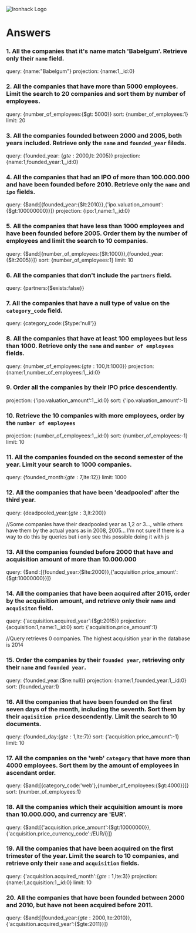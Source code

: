 ![Ironhack Logo](https://i.imgur.com/1QgrNNw.png)

# Answers

### 1. All the companies that it's name match 'Babelgum'. Retrieve only their `name` field.

query: {name:"Babelgum"}
projection: {name:1,_id:0}

### 2. All the companies that have more than 5000 employees. Limit the search to 20 companies and sort them by **number of employees**.

query: {number_of_employees:{$gt: 5000}}
sort: {number_of_employees:1}
limit: 20

### 3. All the companies founded between 2000 and 2005, both years included. Retrieve only the `name` and `founded_year` fileds.

query: {founded_year: {$gte: 2000,$lt: 2005}}
projection: {name:1,founded_year:1,_id:0}

### 4. All the companies that had an IPO of more than 100.000.000 and have been founded before 2010. Retrieve only the `name` and `ipo` fields.

query: {$and:[{founded_year:{$lt:2010}},{'ipo.valuation_amount':{$gt:100000000}}]}
projection: {ipo:1,name:1,_id:0}

### 5. All the companies that have less than 1000 employees and have been founded before 2005. Order them by the number of employees and limit the search to 10 companies.

query: {$and:[{number_of_employees:{$lt:1000}},{founded_year:{$lt:2005}}]}
sort: {number_of_employees:1}
limit: 10

### 6. All the companies that don't include the `partners` field.

query: {partners:{$exists:false}}

### 7. All the companies that have a null type of value on the `category_code` field.

query: {category_code:{$type:'null'}}

### 8. All the companies that have at least 100 employees but less than 1000. Retrieve only the `name` and `number of employees` fields.

query: {number_of_employees:{$gte:100,$lt:1000}}
projection: {name:1,number_of_employees:1,_id:0}

### 9. Order all the companies by their IPO price descendently.

projection: {'ipo.valuation_amount':1,_id:0}
sort: {'ipo.valuation_amount':-1}

### 10. Retrieve the 10 companies with more employees, order by the `number of employees`

projection: {number_of_employees:1,_id:0}
sort: {number_of_employees:-1}
limit: 10

### 11. All the companies founded on the second semester of the year. Limit your search to 1000 companies.

query: {founded_month:{$gte:7,$lte:12}}
limit: 1000

### 12. All the companies that have been 'deadpooled' after the third year.

query: {deadpooled_year:{$gte:3,$lt:200}}

//Some companies have their deadpooled year as 1,2 or 3..., while others have them by the actual years as in 2008, 2005... I'm not sure if there is a way to do this by queries but i only see this possible doing it with js

### 13. All the companies founded before 2000 that have and acquisition amount of more than 10.000.000

query: {$and :[{founded_year:{$lte:2000}},{'acquisition.price_amount':{$gt:10000000}}]}

### 14. All the companies that have been acquired after 2015, order by the acquisition amount, and retrieve only their `name` and `acquisiton` field.

query: {'acquisition.acquired_year':{$gt:2015}}
projection: {acquisition:1,name:1,_id:0}
sort: {'acquisition.price_amount':1}

//Query retrieves 0 companies. The highest acquisition year in the database is 2014

### 15. Order the companies by their `founded year`, retrieving only their `name` and `founded year`.

query: {founded_year:{$ne:null}}
projection: {name:1,founded_year:1,_id:0}
sort: {founded_year:1}

### 16. All the companies that have been founded on the first seven days of the month, including the seventh. Sort them by their `aquisition price` descendently. Limit the search to 10 documents.

query: {founded_day:{$gte:1,$lte:7}}
sort: {'acquisition.price_amount':-1}
limit: 10

### 17. All the companies on the 'web' `category` that have more than 4000 employees. Sort them by the amount of employees in ascendant order.

query: {$and:[{category_code:'web'},{number_of_employees:{$gt:4000}}]}
sort: {number_of_employees:1}

### 18. All the companies which their acquisition amount is more than 10.000.000, and currency are 'EUR'.

query: {$and:[{'acquisition.price_amount':{$gt:10000000}},{'acquisition.price_currency_code':/EUR/i}]}

### 19. All the companies that have been acquired on the first trimester of the year. Limit the search to 10 companies, and retrieve only their `name` and `acquisition` fields.

query: {'acquisition.acquired_month':{$gte:1,$lte:3}}
projection: {name:1,acquisition:1,_id:0}
limit: 10

### 20. All the companies that have been founded between 2000 and 2010, but have not been acquired before 2011.

query: {$and:[{founded_year:{$gte:2000,$lte:2010}},{'acquisition.acquired_year':{$gte:2011}}]}
